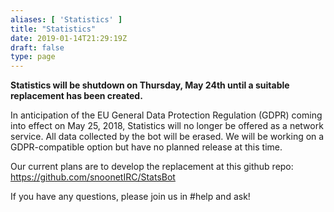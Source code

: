 ```yaml
---
aliases: [ 'Statistics' ]
title: "Statistics"
date: 2019-01-14T21:29:19Z
draft: false
type: page
---
```


**Statistics will be shutdown on Thursday, May 24th until a suitable replacement has been created.**

In anticipation of the EU General Data Protection Regulation (GDPR) coming into effect on May 25, 2018, Statistics will no longer be offered as a network service. All data collected by the bot will be erased. We will be working on a GDPR-compatible option but have no planned release at this time.

Our current plans are to develop the replacement at this github repo: https://github.com/snoonetIRC/StatsBot

If you have any questions, please join us in #help and ask!

